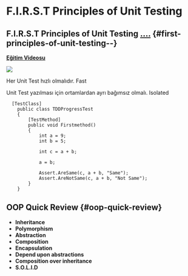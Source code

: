 # F.I.R.S.T Principles of Unit Testing



## F.I.R.S.T Principles of Unit Testing [....](https://github.com/ghsukumar/SFDC_Best_Practices/wiki/F.I.R.S.T-Principles-of-Unit-Testing#fast-isolatedindependent-repeatable-self-validating-and-thoroughtimely) {#first-principles-of-unit-testing--}

[**Eğitim Videosu**](https://www.udemy.com/unit-test-yazma-sanati/learn/v4/overview)

![](https://skywalkerod.gitbooks.io/test-driven-development-tdd/content/assets/import_green.png)

Her Unit Test hızlı olmalıdır. Fast

Unit Test yazılması için ortamlardan ayrı bağımsız olmalı. Isolated

```text
  [TestClass]
    public class TDDProgressTest
    {
        [TestMethod]
        public void Firstmethod()
        {
            int a = 9;
            int b = 5;

            int c = a + b;

            a = b;

            Assert.AreSame(c, a + b, "Same");
            Assert.AreNotSame(c, a + b, "Not Same");
        }
    }
```



## **OOP Quick Review** {#oop-quick-review}

* **Inheritance**
* **Polymorphism**
* **Abstraction**
* **Composition**
* **Encapsulation**
* **Depend upon abstractions**
* **Composition over inheritance**
* **S.O.L.I.D**

